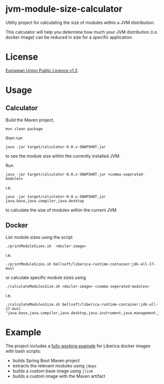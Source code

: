 # jvm-module-size-calculator
Utility project for calculating the size of modules within a JVM distribution.

This calculator will help you determine how much your JVM distribution (i.e. docker image) can be reduced in size for a specific application.

# License
[European Union Public Licence v1.2](https://eupl.eu/).

# Usage

## Calculator
Build the Maven project, 

```
mvn clean package
```

then run 

```
java -jar target/calculator-0.0.x-SNAPSHOT.jar
```

to see the module size within the currently installed JVM.

Run

```
java -jar target/calculator-0.0.x-SNAPSHOT.jar <comma-seperated-modules>
```

i.e.

```
java -jar target/calculator-0.0.x-SNAPSHOT.jar java.base,java.compiler,java.desktop
```

to calculate the size of modules within the current JVM.

## Docker
List module sizes using the script

```
./printModuleSizes.sh  <docler-image> 
```

i.e.

```
./printModuleSizes.sh bellsoft/liberica-runtime-container:jdk-all-17-musl
```

or calculate specific module sizes using

```
./calculateModulesSize.sh <docler-image> <comma-seperated-modules>
```

i.e.

```
./calculateModulesSize.sh bellsoft/liberica-runtime-container:jdk-all-17-musl "java.base,java.compiler,java.desktop,java.instrument,java.management,java.naming,java.net.http,java.prefs,java.rmi,java.scripting,java.security.jgss,java.security.sasl,java.sql,java.xml.crypto,jdk.httpserver,jdk.jfr,jdk.unsupported,jdk.xml.dom"
```

# Example
The project includes a [fully working example](images/liberica) for Liberica docker images with bash scripts:

 * builds Spring Boot Maven project
 * extracts the relevant modules using `jdeps`
 * builds a custom base image using `jlink`
 * builds a custom image with the Maven artifact 




